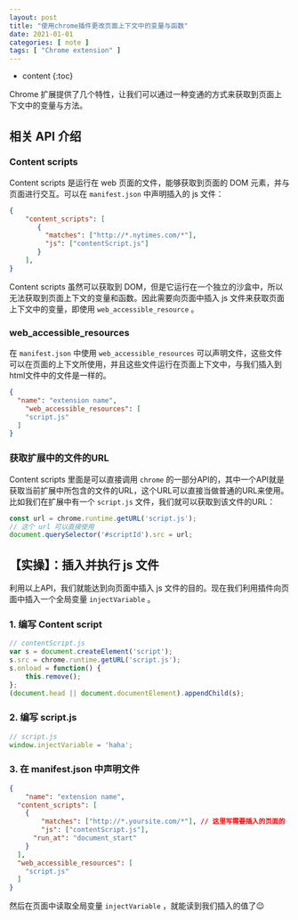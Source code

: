 ```yaml
---
layout: post
title: "使用chrome插件更改页面上下文中的变量与函数"
date: 2021-01-01
categories: [ note ]
tags: [ "Chrome extension" ]
---
```


* content
{:toc}

Chrome 扩展提供了几个特性，让我们可以通过一种变通的方式来获取到页面上下文中的变量与方法。

<!-- more -->

## 相关 API 介绍

### Content scripts

Content scripts 是运行在 web 页面的文件，能够获取到页面的 DOM 元素，并与页面进行交互。可以在 `manifest.json` 中声明插入的 js 文件：
```json
{
    "content_scripts": [
       {
         "matches": ["http://*.nytimes.com/*"],
         "js": ["contentScript.js"]
       }
    ],
}
```
Content scripts 虽然可以获取到 DOM，但是它运行在一个独立的沙盒中，所以无法获取到页面上下文的变量和函数。因此需要向页面中插入 js 文件来获取页面上下文中的变量，即使用 `web_accessible_resource` 。


### web_accessible_resources

在 `manifest.json` 中使用 `web_accessible_resources`  可以声明文件，这些文件可以在页面的上下文所使用，并且这些文件运行在页面上下文中，与我们插入到html文件中的文件是一样的。
```json
{
  "name": "extension name",
	"web_accessible_resources": [
  	"script.js"
  ]
}
```


### 获取扩展中的文件的URL
Content scripts 里面是可以直接调用 `chrome` 的一部分API的，其中一个API就是获取当前扩展中所包含的文件的URL，这个URL可以直接当做普通的URL来使用。比如我们在扩展中有一个 `script.js` 文件，我们就可以获取到该文件的URL：

```javascript
const url = chrome.runtime.getURL('script.js');
// 这个 url 可以直接使用
document.querySelector('#scriptId').src = url;
```

## 【实操】：插入并执行 js 文件
利用以上API，我们就能达到向页面中插入 js 文件的目的。现在我们利用插件向页面中插入一个全局变量 `injectVariable` 。


### 1. 编写 Content script
```javascript
// contentScript.js
var s = document.createElement('script');
s.src = chrome.runtime.getURL('script.js');
s.onload = function() {
    this.remove();
};
(document.head || document.documentElement).appendChild(s);
```

### 2. 编写 script.js
```javascript
// script.js
window.injectVariable = 'haha';
```

### 3. 在 manifest.json 中声明文件
```json
{
	"name": "extension name",
  "content_scripts": [
    {
    	"matches": ["http://*.yoursite.com/*"], // 这里写需要插入的页面的 url，可以使用通配符
     	"js": ["contentScript.js"],
      "run_at": "document_start"
    }
  ],
  "web_accessible_resources": [
  	"script.js"
  ]
}
```

然后在页面中读取全局变量 `injectVariable` ，就能读到我们插入的值了😉
